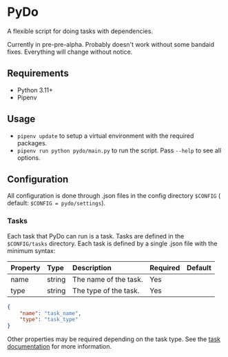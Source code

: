 # PyDo

A flexible script for doing tasks with dependencies.

Currently in pre-pre-alpha. Probably doesn't work without some bandaid fixes. Everything will change
without notice.

## Requirements

- Python 3.11+
- Pipenv

## Usage

- `pipenv update` to setup a virtual environment with the required packages.
- `pipenv run python pydo/main.py` to run the script. Pass `--help` to see all options.

## Configuration

All configuration is done through .json files in the config directory `$CONFIG` (
default: `$CONFIG = pydo/settings`).

### Tasks

Each task that PyDo can run is a task. Tasks are defined in the `$CONFIG/tasks` directory.
Each task is defined by a single .json file with the minimum syntax:

| Property | Type   | Description             | Required | Default |
|:---------|:-------|:------------------------|:---------|:--------|
| name     | string | The name of the task. | Yes      |         |
| type     | string | The type of the task. | Yes      |         |

```json
{
    "name": "task_name",
    "type": "task_type"
}
```

Other properties may be required depending on the task type. See
the [task documentation](docs/tasks/Tasks.md) for more information.
